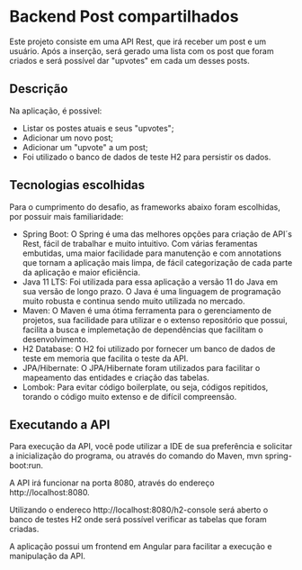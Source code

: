 # Backend Post compartilhados

Este projeto consiste em uma API Rest, que irá receber um post e um usuário. Após a inserção, será gerado uma lista com os post que foram criados e será possível dar "upvotes" em cada um desses posts.


## Descrição

Na aplicação, é possivel:
- Listar os postes atuais e seus "upvotes";
- Adicionar um novo post;
- Adicionar um "upvote" a um post;
- Foi utilizado o banco de dados de teste H2 para persistir os dados.


## Tecnologias escolhidas

Para o cumprimento do desafio, as frameworks abaixo foram escolhidas, por possuir mais familiaridade:
- Spring Boot: O Spring é uma das melhores opções para criação de API´s Rest, fácil de trabalhar e muito intuitivo. Com várias feramentas embutidas, uma maior facilidade para manutenção e com annotations que tornam a aplicação mais limpa, de fácil categorização de cada parte da aplicação e maior eficiência.
- Java 11 LTS: Foi utilizada para essa aplicação a versão 11 do Java em sua versão de longo prazo. O Java é uma linguagem de programação muito robusta e continua sendo muito utilizada no mercado.
- Maven: O Maven é uma ótima ferramenta para o gerenciamento de projetos, sua facilidade para utilizar e o extenso repositório que possui, facilita a busca e implemetação de dependências que facilitam o desenvolvimento.
- H2 Database: O H2 foi utilizado por fornecer um banco de dados de teste em memoria que facilita o teste da API.
- JPA/Hibernate: O JPA/Hibernate foram utilizados para facilitar o mapeamento das entidades e criação das tabelas.
- Lombok: Para evitar código boilerplate, ou seja, códigos repitidos, torando o código muito extenso e de difícil compreensão.

## Executando a API

Para execução da API, você pode utilizar a IDE de sua preferência e solicitar a inicialização do programa, ou através do comando do Maven, mvn spring-boot:run.

A API irá funcionar na porta 8080, através do endereço http://localhost:8080.

Utilizando o endereco http://localhost:8080/h2-console será aberto o banco de testes H2 onde será possível verificar as tabelas que foram criadas.

A aplicação possui um frontend em Angular para facilitar a execução e manipulação da API.